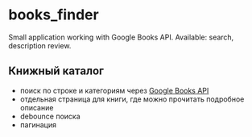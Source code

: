 # books_finder

Small application working with Google Books API. Available: search, description review.



## Книжный каталог

* поиск по строке и категориям через [Google Books API](https://developers.google.com/books/docs/v1/using)
* отдельная страница для книги, где можно прочитать подробное описание
* debounce поиска
* пагинация

